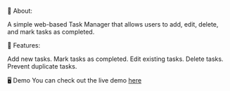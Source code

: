 📌 About:

A simple web-based Task Manager that allows users to add, edit, delete, and mark tasks as completed.

🚀 Features:

Add new tasks.
Mark tasks as completed.
Edit existing tasks.
Delete tasks.
Prevent duplicate tasks.


🖥️ Demo
You can check out the live demo [here](https://gupta-saurabh0.github.io/Task-manager-app/)
